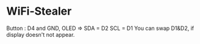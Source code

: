 # WiFi-Stealer

Button : D4 and GND, 
OLED => SDA = D2 SCL = D1 You can swap D1&D2, if display doesn't not appear.
